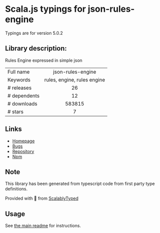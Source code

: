 
# Scala.js typings for json-rules-engine

Typings are for version 5.0.2

## Library description:
Rules Engine expressed in simple json

|                    |                 |
| ------------------ | :-------------: |
| Full name          | json-rules-engine |
| Keywords           | rules, engine, rules engine |
| # releases         | 26 |
| # dependents       | 12 |
| # downloads        | 583815 |
| # stars            | 7 |

## Links
- [Homepage](https://github.com/cachecontrol/json-rules-engine)
- [Bugs](https://github.com/cachecontrol/json-rules-engine/issues)
- [Repository](https://github.com/cachecontrol/json-rules-engine)
- [Npm](https://www.npmjs.com/package/json-rules-engine)
    


## Note
This library has been generated from typescript code from first party type definitions.

Provided with :purple_heart: from [ScalablyTyped](https://github.com/oyvindberg/ScalablyTyped)

## Usage
See [the main readme](../../readme.md) for instructions.


